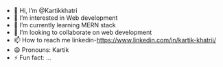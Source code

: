 - 👋 Hi, I’m @Kartikkhatri
- 👀 I’m interested in Web development
- 🌱 I’m currently learning MERN stack
- 💞️ I’m looking to collaborate on web development
- 📫 How to reach me linkedin-https://www.linkedin.com/in/kartik-khatrii/
- 😄 Pronouns: Kartik
- ⚡ Fun fact: ...

<!---
Kartikkhatri20/Kartikkhatri20 is a ✨ special ✨ repository because its `README.md` (this file) appears on your GitHub profile.
You can click the Preview link to take a look at your changes.
--->
